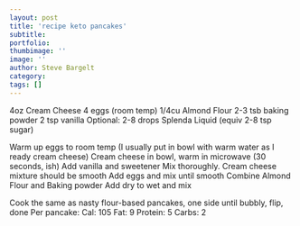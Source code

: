 ```yaml
---
layout: post
title: 'recipe keto pancakes'
subtitle: 
portfolio:  
thumbimage: ''
image: ''
author: Steve Bargelt
category: 
tags: []
---
```


4oz Cream Cheese
4 eggs (room temp)
1/4cu Almond Flour
2-3 tsb baking powder
2 tsp vanilla
Optional:
2-8 drops Splenda Liquid
	(equiv 2-8 tsp sugar)

Warm up eggs to room temp (I usually put in bowl with warm water as I ready cream cheese)
Cream cheese in bowl, warm in microwave (30 seconds, ish)
Add vanilla and sweetener
Mix thoroughly. Cream cheese mixture should be smooth
Add eggs and mix until smooth
Combine Almond Flour and Baking powder
Add dry to wet and mix

Cook the same as nasty flour-based pancakes, one side until bubbly, flip, done 
Per pancake:
Cal: 105
Fat: 9
Protein: 5
Carbs: 2